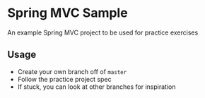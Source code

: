# Spring MVC Sample

An example Spring MVC project to be used for practice exercises

## Usage

- Create your own branch off of `master`
- Follow the practice project spec
- If stuck, you can look at other branches for inspiration
